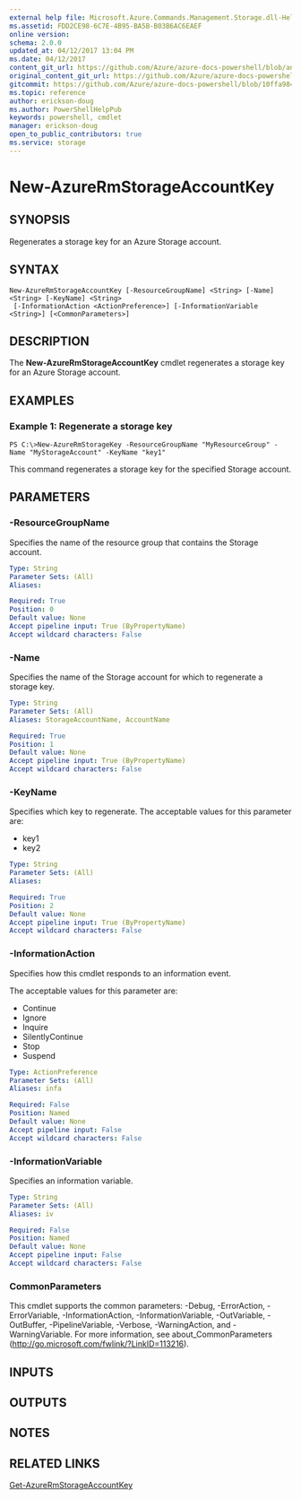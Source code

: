 ```yaml
---
external help file: Microsoft.Azure.Commands.Management.Storage.dll-Help.xml
ms.assetid: FDD2CE98-6C7E-4B95-BA5B-B03B6AC6EAEF
online version:
schema: 2.0.0
updated_at: 04/12/2017 13:04 PM
ms.date: 04/12/2017
content_git_url: https://github.com/Azure/azure-docs-powershell/blob/anne2017/azureps-cmdlets-docs/ResourceManager/AzureRM.Storage/v2.8.0/New-AzureRmStorageAccountKey.md
original_content_git_url: https://github.com/Azure/azure-docs-powershell/blob/anne2017/azureps-cmdlets-docs/ResourceManager/AzureRM.Storage/v2.8.0/New-AzureRmStorageAccountKey.md
gitcommit: https://github.com/Azure/azure-docs-powershell/blob/10ffa9840f6e98ac44ed65269d885bf4b16f1d24
ms.topic: reference
author: erickson-doug
ms.author: PowerShellHelpPub
keywords: powershell, cmdlet
manager: erickson-doug
open_to_public_contributors: true
ms.service: storage
---
```


# New-AzureRmStorageAccountKey

## SYNOPSIS
Regenerates a storage key for an Azure Storage account.

## SYNTAX

```
New-AzureRmStorageAccountKey [-ResourceGroupName] <String> [-Name] <String> [-KeyName] <String>
 [-InformationAction <ActionPreference>] [-InformationVariable <String>] [<CommonParameters>]
```

## DESCRIPTION
The **New-AzureRmStorageAccountKey** cmdlet regenerates a storage key for an Azure Storage account.

## EXAMPLES

### Example 1: Regenerate a storage key
```
PS C:\>New-AzureRmStorageKey -ResourceGroupName "MyResourceGroup" -Name "MyStorageAccount" -KeyName "key1"
```

This command regenerates a storage key for the specified Storage account.

## PARAMETERS

### -ResourceGroupName
Specifies the name of the resource group that contains the Storage account.

```yaml
Type: String
Parameter Sets: (All)
Aliases: 

Required: True
Position: 0
Default value: None
Accept pipeline input: True (ByPropertyName)
Accept wildcard characters: False
```

### -Name
Specifies the name of the Storage account for which to regenerate a storage key.

```yaml
Type: String
Parameter Sets: (All)
Aliases: StorageAccountName, AccountName

Required: True
Position: 1
Default value: None
Accept pipeline input: True (ByPropertyName)
Accept wildcard characters: False
```

### -KeyName
Specifies which key to regenerate.
The acceptable values for this parameter are:

- key1 
- key2

```yaml
Type: String
Parameter Sets: (All)
Aliases: 

Required: True
Position: 2
Default value: None
Accept pipeline input: True (ByPropertyName)
Accept wildcard characters: False
```

### -InformationAction
Specifies how this cmdlet responds to an information event.

The acceptable values for this parameter are:

- Continue
- Ignore
- Inquire
- SilentlyContinue
- Stop
- Suspend

```yaml
Type: ActionPreference
Parameter Sets: (All)
Aliases: infa

Required: False
Position: Named
Default value: None
Accept pipeline input: False
Accept wildcard characters: False
```

### -InformationVariable
Specifies an information variable.

```yaml
Type: String
Parameter Sets: (All)
Aliases: iv

Required: False
Position: Named
Default value: None
Accept pipeline input: False
Accept wildcard characters: False
```

### CommonParameters
This cmdlet supports the common parameters: -Debug, -ErrorAction, -ErrorVariable, -InformationAction, -InformationVariable, -OutVariable, -OutBuffer, -PipelineVariable, -Verbose, -WarningAction, and -WarningVariable. For more information, see about_CommonParameters (http://go.microsoft.com/fwlink/?LinkID=113216).

## INPUTS

## OUTPUTS

## NOTES

## RELATED LINKS

[Get-AzureRmStorageAccountKey](./Get-AzureRmStorageAccountKey.md)


